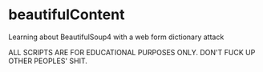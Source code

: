 # beautifulContent
Learning about BeautifulSoup4 with a web form dictionary attack

ALL SCRIPTS ARE FOR EDUCATIONAL PURPOSES ONLY. DON'T FUCK UP OTHER PEOPLES' SHIT.
